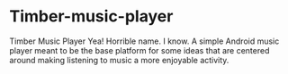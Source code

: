 # Timber-music-player
Timber Music Player Yea! Horrible name. I know.  A simple Android music player meant to be the base platform for some ideas that are centered around making listening to music a more enjoyable activity.
